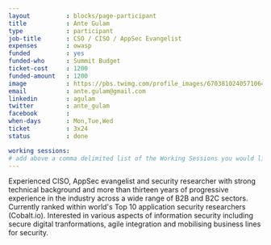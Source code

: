 ```yaml
---
layout          : blocks/page-participant
title           : Ante Gulam
type            : participant
job-title       : CSO / CISO / AppSec Evangelist
expenses        : owasp
funded          : yes
funded-who      : Summit Budget
ticket-cost     : 1200
funded-amount   : 1200
image           : https://pbs.twimg.com/profile_images/670381024057106433/NEc-r_gO_400x400.jpg
email           : ante.gulam@gmail.com
linkedin        : agulam
twitter         : ante_gulam
facebook        :
when-days       : Mon,Tue,Wed
ticket          : 3x24
status          : done

working sessions:
# add above a comma delimited list of the Working Sessions you would like to attend (use the session's title)
---
```


Experienced CISO, AppSec evangelist and security researcher with strong technical background and more than thirteen years of progressive experience in the industry across a wide range of B2B and B2C sectors. Currently ranked within world's Top 10 application security researchers (Cobalt.io). Interested in various aspects of information security including secure digital tranformations, agile integration and mobilising business lines for security.
